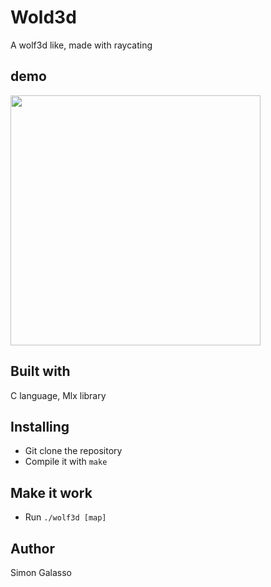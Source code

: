 # Wold3d
A wolf3d like, made with raycating
## demo
<img src="wolf3d_demo.gif" width="400"></img>
## Built with
C language, Mlx library
## Installing
- Git clone the repository
- Compile it with `make`
## Make it work
- Run `./wolf3d [map]`
## Author
Simon Galasso

